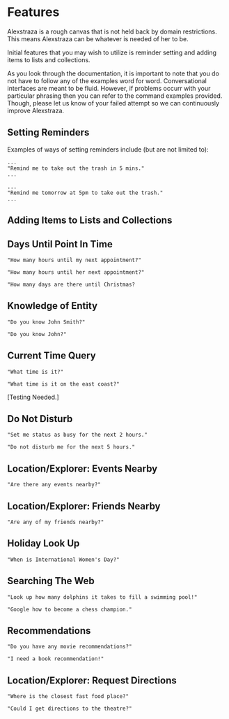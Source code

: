 # Features
Alexstraza is a rough canvas that is not held back by domain restrictions. This means Alexstraza can be whatever is needed of her to be.

Initial features that you may wish to utilize is reminder setting and adding items to lists and collections.

As you look through the documentation, it is important to note that you do not have to follow any of the examples word for word. Conversational interfaces are meant to be fluid. However, if problems occurr with your particular phrasing then you can refer to the command examples provided. Though, please let us know of your failed attempt so we can continuously improve Alexstraza.

## Setting Reminders
Examples of ways of setting reminders include (but are not limited to):
```
...
"Remind me to take out the trash in 5 mins."
...
```
```
...
"Remind me tomorrow at 5pm to take out the trash."
...
```

## Adding Items to Lists and Collections


## Days Until Point In Time
```
"How many hours until my next appointment?"
```
```
"How many hours until her next appointment?"
```
```
"How many days are there until Christmas?
```

## Knowledge of Entity
```
"Do you know John Smith?"
```
```
"Do you know John?"
```

## Current Time Query
```
"What time is it?"
```
```
"What time is it on the east coast?"
```
\[Testing Needed.\]

## Do Not Disturb
```
"Set me status as busy for the next 2 hours."
```
```
"Do not disturb me for the next 5 hours."
```

## Location/Explorer: Events Nearby
```
"Are there any events nearby?"
```

## Location/Explorer: Friends Nearby
```
"Are any of my friends nearby?"
```

## Holiday Look Up
```
"When is International Women's Day?"
```

## Searching The Web
```
"Look up how many dolphins it takes to fill a swimming pool!"
```

```
"Google how to become a chess champion."
```

## Recommendations
```
"Do you have any movie recommendations?"
```

```
"I need a book recommendation!"
```

## Location/Explorer: Request Directions
```
"Where is the closest fast food place?"
```

```
"Could I get directions to the theatre?"
```